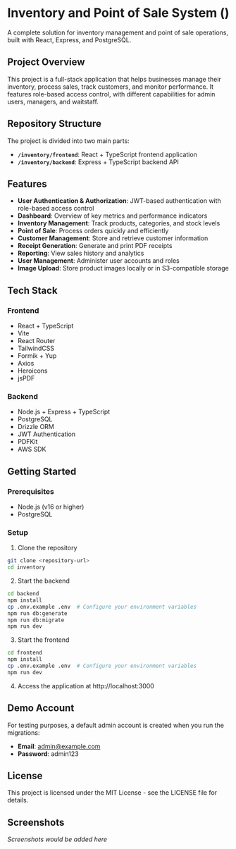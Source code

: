 # Inventory and Point of Sale System ()

A complete solution for inventory management and point of sale operations, built with React, Express, and PostgreSQL.

## Project Overview

This project is a full-stack application that helps businesses manage their inventory, process sales, track customers, and monitor performance. It features role-based access control, with different capabilities for admin users, managers, and waitstaff.

## Repository Structure

The project is divided into two main parts:

- **`/inventory/frontend`**: React + TypeScript frontend application
- **`/inventory/backend`**: Express + TypeScript backend API

## Features

- **User Authentication & Authorization**: JWT-based authentication with role-based access control
- **Dashboard**: Overview of key metrics and performance indicators
- **Inventory Management**: Track products, categories, and stock levels
- **Point of Sale**: Process orders quickly and efficiently 
- **Customer Management**: Store and retrieve customer information
- **Receipt Generation**: Generate and print PDF receipts
- **Reporting**: View sales history and analytics
- **User Management**: Administer user accounts and roles
- **Image Upload**: Store product images locally or in S3-compatible storage

## Tech Stack

### Frontend
- React + TypeScript
- Vite
- React Router
- TailwindCSS
- Formik + Yup
- Axios
- Heroicons
- jsPDF

### Backend
- Node.js + Express + TypeScript
- PostgreSQL
- Drizzle ORM
- JWT Authentication
- PDFKit
- AWS SDK

## Getting Started

### Prerequisites
- Node.js (v16 or higher)
- PostgreSQL

### Setup

1. Clone the repository
```bash
git clone <repository-url>
cd inventory
```

2. Start the backend
```bash
cd backend
npm install
cp .env.example .env  # Configure your environment variables
npm run db:generate
npm run db:migrate
npm run dev
```

3. Start the frontend
```bash
cd frontend
npm install
cp .env.example .env  # Configure your environment variables
npm run dev
```

4. Access the application at http://localhost:3000

## Demo Account

For testing purposes, a default admin account is created when you run the migrations:

- **Email**: admin@example.com
- **Password**: admin123

## License

This project is licensed under the MIT License - see the LICENSE file for details.

## Screenshots

*Screenshots would be added here*